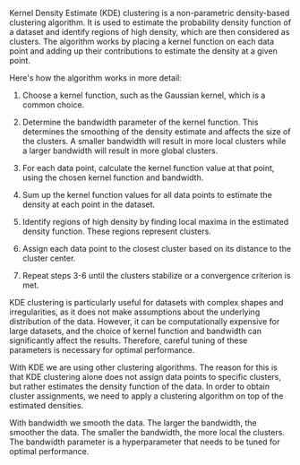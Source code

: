 Kernel Density Estimate (KDE) clustering is a non-parametric density-based clustering algorithm. It is used to estimate the probability density function of a dataset and identify regions of high density, which are then considered as clusters. The algorithm works by placing a kernel function on each data point and adding up their contributions to estimate the density at a given point.

Here's how the algorithm works in more detail:
1. Choose a kernel function, such as the Gaussian kernel, which is a common choice.

2. Determine the bandwidth parameter of the kernel function. This determines the smoothing of the density estimate and affects the size of the clusters. A smaller bandwidth will result in more local clusters while a larger bandwidth will result in more global clusters.

3. For each data point, calculate the kernel function value at that point, using the chosen kernel function and bandwidth.

4. Sum up the kernel function values for all data points to estimate the density at each point in the dataset.

5. Identify regions of high density by finding local maxima in the estimated density function. These regions represent clusters.

6. Assign each data point to the closest cluster based on its distance to the cluster center.

7. Repeat steps 3-6 until the clusters stabilize or a convergence criterion is met.

KDE clustering is particularly useful for datasets with complex shapes and irregularities, as it does not make assumptions about the underlying distribution of the data. However, it can be computationally expensive for large datasets, and the choice of kernel function and bandwidth can significantly affect the results. Therefore, careful tuning of these parameters is necessary for optimal performance.

With KDE we are using other clustering algorithms. The reason for this is that KDE clustering alone does not assign data points to specific clusters, but rather estimates the density function of the data. In order to obtain cluster assignments, we need to apply a clustering algorithm on top of the estimated densities.

With bandwidth we smooth the data. The larger the bandwidth, the smoother the data. The smaller the bandwidth, the more local the clusters. The bandwidth parameter is a hyperparameter that needs to be tuned for optimal performance.